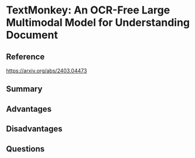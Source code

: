 # TextMonkey: An OCR-Free Large Multimodal Model for Understanding Document
## Reference

https://arxiv.org/abs/2403.04473

## Summary

## Advantages

## Disadvantages

## Questions
